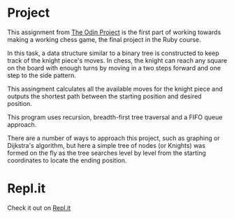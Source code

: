 # Project

This assignment from [The Odin Project](https://www.theodinproject.com/courses/ruby-programming/lessons/knights-travails) is the first part of working towards making a working chess game, the final project in the Ruby course.

In this task, a data structure similar to a binary tree is constructed to keep track of the knight piece's moves. In chess, the knight can reach any square on the board with enough turns by moving in a two steps forward and one step to the side pattern. 

This assingment calculates all the available moves for the knight piece and outputs the shortest path between the starting position and desired position.

This program uses recursion, breadth-first tree traversal and a FIFO queue approach.

There are a number of ways to approach this project, such as graphing or Dijkstra's algorithm, but here a simple tree of nodes (or Knights) was formed on the fly as the tree searches level by level from the starting coordinates to locate the ending position.

# Repl.it

Check it out on [Repl.it](https://repl.it/@dmmurphy/RubyKnightsTravails#main.rb)

